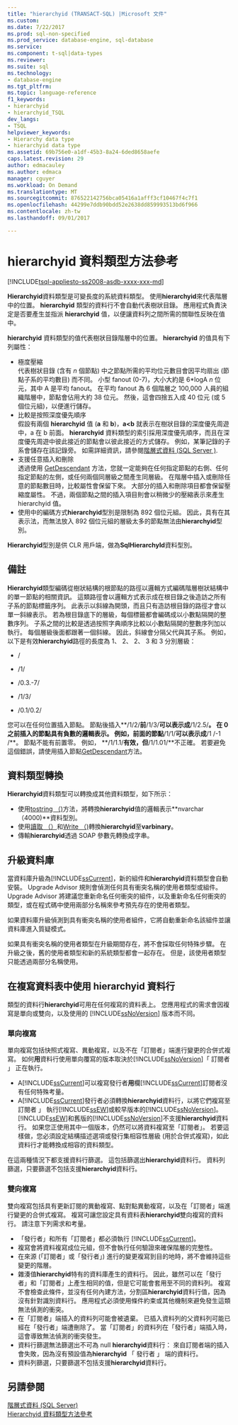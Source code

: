 ```yaml
---
title: "hierarchyid (TRANSACT-SQL) |Microsoft 文件"
ms.custom: 
ms.date: 7/22/2017
ms.prod: sql-non-specified
ms.prod_service: database-engine, sql-database
ms.service: 
ms.component: t-sql|data-types
ms.reviewer: 
ms.suite: sql
ms.technology:
- database-engine
ms.tgt_pltfrm: 
ms.topic: language-reference
f1_keywords:
- hierarchyid
- hierarchyid_TSQL
dev_langs:
- TSQL
helpviewer_keywords:
- Hierarchy data type
- hierarchyid data type
ms.assetid: 69b756e0-a1df-45b3-8a24-6ded8658aefe
caps.latest.revision: 29
author: edmacauley
ms.author: edmaca
manager: cguyer
ms.workload: On Demand
ms.translationtype: MT
ms.sourcegitcommit: 876522142756bca05416a1afff3cf10467f4c7f1
ms.openlocfilehash: 44299e7ddb90bdd52e2638dd859993513bd6f966
ms.contentlocale: zh-tw
ms.lasthandoff: 09/01/2017

---
```

# <a name="hierarchyid-data-type-method-reference"></a>hierarchyid 資料類型方法參考
[!INCLUDE[tsql-appliesto-ss2008-asdb-xxxx-xxx-md](../../includes/tsql-appliesto-ss2008-asdb-xxxx-xxx-md.md)]

**Hierarchyid**資料類型是可變長度的系統資料類型。 使用**hierarchyid**來代表階層中的位置。 **hierarchyid** 類型的資料行不會自動代表樹狀目錄。 應用程式負責決定是否要產生並指派 **hierarchyid** 值，以便讓資料列之間所需的關聯性反映在值中。
  
**hierarchyid** 資料類型的值代表樹狀目錄階層中的位置。 **hierarchyid** 的值具有下列屬性：
  
-   極度壓縮  
     代表樹狀目錄 (含有 *n* 個節點) 中之節點所需的平均位元數目會因平均扇出 (節點子系的平均數目) 而不同。 小型 fanout (0-7)，大小大約是 6\*logA *n* 位元，其中 A 是平均 fanout。 在平均 fanout 為 6 個階層之 100,000 人員的組織階層中，節點會佔用大約 38 位元。 然後，這會四捨五入成 40 位元 (或 5 個位元組)，以便進行儲存。  
-   比較是按照深度優先順序  
     假設有兩個 **hierarchyid** 值 (**a** 和 **b**)，**a<b** 就表示在樹狀目錄的深度優先周遊中，a 在 b 前面。 **hierarchyid** 資料類型的索引採用深度優先順序，而且在深度優先周遊中彼此接近的節點會以彼此接近的方式儲存。 例如，某筆記錄的子系會儲存在該記錄旁。 如需詳細資訊，請參閱[階層式資料 &#40;SQL Server &#41;](../../relational-databases/hierarchical-data-sql-server.md).  
-   支援任意插入和刪除  
     透過使用 [GetDescendant](../../t-sql/data-types/getdescendant-database-engine.md) 方法，您就一定能夠在任何指定節點的右側、任何指定節點的左側，或任何兩個同層級之間產生同層級。 在階層中插入或刪除任意的節點數目時，比較屬性會保留下來。 大部分的插入和刪除項目都會保留壓縮度屬性。 不過，兩個節點之間的插入項目則會以稍微少的壓縮表示來產生 hierarchyid 值。  
-   使用中的編碼方式**hierarchyid**型別是限制為 892 個位元組。 因此，具有在其表示法，而無法放入 892 個位元組的層級太多的節點無法由**hierarchyid**型別。  
  
**Hierarchyid**型別是供 CLR 用戶端，做為**SqlHierarchyId**資料型別。
  
## <a name="remarks"></a>備註  
**Hierarchyid**類型編碼從樹狀結構的根節點的路徑以邏輯方式編碼階層樹狀結構中的單一節點的相關資訊。 這類路徑會以邏輯方式表示成在根目錄之後造訪之所有子系的節點標籤序列。 此表示以斜線為開頭，而且只有造訪根目錄的路徑才會以單一斜線表示。 若為根目錄底下的層級，每個標籤都會編碼成以小數點隔開的整數序列。 子系之間的比較是透過按照字典順序比較以小數點隔開的整數序列加以執行。 每個層級後面都跟著一個斜線。 因此，斜線會分隔父代與其子系。 例如，以下是有效**hierarchyid**路徑的長度為 1、 2、 2、 3 和 3 分別層級：
  
-   /  
  
-   /1/  
  
-   /0.3.-7/  
  
-   /1/3/  
  
-   /0.1/0.2/  
  
您可以在任何位置插入節點。 節點後插入**/1/2/**前**/1/3/**可以表示成**/1/2.5/**。 在 0 之前插入的節點具有負數的邏輯表示。 例如，前面的節點**/1/1/**可以表示成**/1 /-1 /**。 節點不能有前置零。 例如， **/1/1.1/**有效，但**/1/1.01/**不正確。 若要避免這個錯誤，請使用插入節點[GetDescendant](../../t-sql/data-types/getdescendant-database-engine.md)方法。
  
## <a name="data-type-conversion"></a>資料類型轉換
**Hierarchyid**資料類型可以轉換成其他資料類型，如下所示：
-   使用[tostring （)](../../t-sql/data-types/tostring-database-engine.md)方法，將轉換**hierarchyid**值的邏輯表示**nvarchar （4000)**資料型別。  
-   使用[讀取 （）](../../t-sql/data-types/read-database-engine.md)和[Write （)](../../t-sql/data-types/write-database-engine.md)轉換**hierarchyid**至**varbinary**。  
-   傳輸**hierarchyid**透過 SOAP 參數先轉換成字串。  
  
## <a name="upgrading-databases"></a>升級資料庫
當資料庫升級為[!INCLUDE[ssCurrent](../../includes/sscurrent-md.md)]，新的組件和**hierarchyid**資料類型會自動安裝。 Upgrade Advisor 規則會偵測任何具有衝突名稱的使用者類型或組件。 Upgrade Advisor 將建議您重新命名任何衝突的組件，以及重新命名任何衝突的類型，或在程式碼中使用兩部分名稱來參考預先存在的使用者類型。
  
如果資料庫升級偵測到具有衝突名稱的使用者組件，它將自動重新命名該組件並讓資料庫進入質疑模式。
  
如果具有衝突名稱的使用者類型在升級期間存在，將不會採取任何特殊步驟。 在升級之後，舊的使用者類型和新的系統類型都會一起存在。 但是，該使用者類型只能透過兩部分名稱使用。
  
## <a name="using-hierarchyid-columns-in-replicated-tables"></a>在複寫資料表中使用 hierarchyid 資料行
類型的資料行**hierarchyid**可用在任何複寫的資料表上。 您應用程式的需求會因複寫是單向或雙向，以及使用的 [!INCLUDE[ssNoVersion](../../includes/ssnoversion-md.md)] 版本而不同。
  
### <a name="one-directional-replication"></a>單向複寫
單向複寫包括快照式複寫、異動複寫，以及不在「訂閱者」端進行變更的合併式複寫。 如何**用**資料行使用單向覆寫的版本取決於[!INCLUDE[ssNoVersion](../../includes/ssnoversion-md.md)]「 訂閱者 」 正在執行。
-   A[!INCLUDE[ssCurrent](../../includes/sscurrent-md.md)]可以複寫發行者**用**欄[!INCLUDE[ssCurrent](../../includes/sscurrent-md.md)]訂閱者沒有任何特殊考量。  
-   A[!INCLUDE[ssCurrent](../../includes/sscurrent-md.md)]發行者必須轉換**hierarchyid**資料行，以將它們複寫至訂閱者 」 執行[!INCLUDE[ssEW](../../includes/ssew-md.md)]或較早版本的[!INCLUDE[ssNoVersion](../../includes/ssnoversion-md.md)]。 [!INCLUDE[ssEW](../../includes/ssew-md.md)]和舊版的[!INCLUDE[ssNoVersion](../../includes/ssnoversion-md.md)]不支援**hierarchyid**資料行。 如果您正使用其中一個版本，仍然可以將資料複寫至「訂閱者」。 若要這樣做，您必須設定結構描述選項或發行集相容性層級 (用於合併式複寫)，如此資料行才能轉換成相容的資料類型。  
  
在這兩種情況下都支援資料行篩選。 這包括篩選出**hierarchyid**資料行。 資料列篩選，只要篩選不包括支援**hierarchyid**資料行。
  
### <a name="bi-directional-replication"></a>雙向複寫
雙向複寫包括具有更新訂閱的異動複寫、點對點異動複寫，以及在「訂閱者」端進行變更的合併式複寫。 複寫可讓您設定具有資料表**hierarchyid**雙向複寫的資料行。 請注意下列需求和考量。
-   「發行者」和所有「訂閱者」都必須執行 [!INCLUDE[ssCurrent](../../includes/sscurrent-md.md)]。  
-   複寫會將資料複寫成位元組，但不會執行任何驗證來確保階層的完整性。  
-   在來源 (「訂閱者」或「發行者」) 進行的變更複寫到目的地時，將不會維持這些變更的階層。  
-   雜湊值**hierarchyid**特有的資料庫產生的資料行。 因此，雖然可以在「發行者」和「訂閱者」上產生相同的值，但是它可能會套用至不同的資料列。 複寫不會檢查此條件，並沒有任何內建方法，分割區**hierarchyid**資料行值，因為沒有針對識別資料行。 應用程式必須使用條件約束或其他機制來避免發生這類無法偵測的衝突。  
-   在「訂閱者」端插入的資料列可能會被遺棄。 已插入資料列的父資料列可能已經在「發行者」端遭刪除了。 當「訂閱者」的資料列在「發行者」端插入時，這會導致無法偵測的衝突發生。  
-   資料行篩選無法篩選出不可為 null **hierarchyid**資料行： 來自訂閱者端的插入會失敗，因為沒有預設值為**hierarchyid** 「 發行者 」 端的資料行。  
-   資料列篩選，只要篩選不包括支援**hierarchyid**資料行。  
  
## <a name="see-also"></a>另請參閱
[階層式資料 &#40;SQL Server&#41;](../../relational-databases/hierarchical-data-sql-server.md)  
[Hierarchyid 資料類型方法參考](http://msdn.microsoft.com/library/01a050f5-7580-4d5f-807c-7f11423cbb06)
  
  

